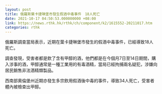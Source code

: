 ```yaml
---
layout: post
title: 俄羅斯葉卡捷琳堡市發生假酒中毒事件　18人死亡
date: 2021-10-17 04:50:53.000000000 +08:00
link: https://news.rthk.hk/rthk/ch/component/k2/1615552-20211017.htm
categories: rthk
---
```


俄羅斯調查當局表示，近期在葉卡捷琳堡市發生的假酒中毒事件，已經導致18人死亡。

調查發現，受害者都是飲了含有甲醇的酒，他們都是在今個月7日至14日期間，購入涉事的酒，甲醇通常是一種工業用的有毒酒精，當局已經拘捕兩名疑犯，涉嫌向居民銷售非法酒精類製品。

西南部奧倫堡州近期亦發生多宗飲用假酒後中毒的事件，導致34人死亡，受害者體內被檢查出甲醇。
